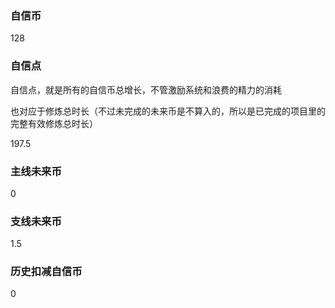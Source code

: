 ### 自信币
128

### 自信点
自信点，就是所有的自信币总增长，不管激励系统和浪费的精力的消耗

也对应于修炼总时长（不过未完成的未来币是不算入的，所以是已完成的项目里的完整有效修炼总时长）

197.5

### 主线未来币
0

### 支线未来币
1.5

### 历史扣减自信币
0
